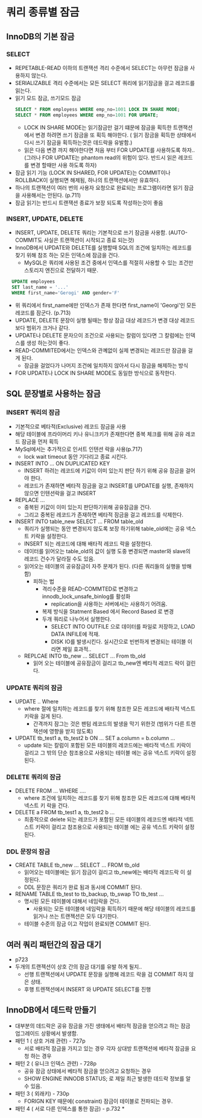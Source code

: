 # 쿼리 종류별 잠금
## InnoDB의 기본 잠금

### SELECT 
  * REPETABLE-READ 이하의 트랜잭션 격리 수준에서 SELECT는 아무런 잠금을 사용하지 않는다.
  * SERIALIZABLE 격리 수준에서는 모든 SELECT 쿼리에 읽기잠금을 걸고 레코드를 읽는다.
  * 읽기 모드 잠금, 쓰기모드 잠금
    ```sql
    SELECT * FROM employess WHERE emp_no=1001 LOCK IN SHARE MODE;
    SELECT * FROM employees WHERE emp_no=1001 FOR UPDATE;
    ```
    * LOCK IN SHARE MODE는 읽기잠금만 걸기 떄문에 잠금을 획득한 트랜잭션에서 변경 하려면 쓰기 잠금을 또 획득 해야한다. ( 읽기 잠금을 획득한 상태에서 다시 쓰기 잠금을 획득하는것은 데드락을 유발함.)
    * 읽은 다음 변경 까지 해야한다면 처음 부터 FOR UPDATE를 사용하도록 하자.. (그러나 FOR UPDATE는 phantom read의 위험이 있다. 반드시 읽은 레코드를 변경 할때만 사용 하도록 하자)
  * 잠금 읽기 기능 (LOCK IN SHARED, FOR UPDATE)는 COMMIT이나 ROLLBACK이 실행되면 해제됨, 하나의 트랜잭션에서만 유효하다.
  * 하나의 트랜잭션이 여러 번의 사용자 요청으로 완료되는 프로그램이라면 읽기 잠금을 사용해서는 안된다. (p.711)
  * 잠금 읽기는 반드시 트랜잭션 종료가 보장 되도록 작성하는것이 좋음

### INSERT, UPDATE, DELETE
  * INSERT, UPDATE, DELETE 쿼리는 기본적으로 쓰기 잠금을 사용함. (AUTO-COMMIT도 사실은 트랜잭션이 시작되고 종료 되는것)
  * InnoDB에서 UPDATE와 DELETE를 실행할때 SQL의 조건에 일치하는 레코드를 찾기 위해 참조 하는 모든 인덱스에 잠금을 건다.
    * MySQL은 쿼리에 사용된 조건 중에서 인덱스를 적절히 사용할 수 있는 조건만 스토리지 엔진으로 전달하기 때문.
  ```sql
    UPDATE employees
    SET last_name = '...'
    WHERE first_name='Gerogi' AND gender='F'
  ``` 
  * 위 쿼리에서 first_name에만 인덱스가 존재 한다면 first_name이 'Georgi'인 모든 레코드를 잠군다. (p.713)
  * UPDATE, DELETE 문장이 실행 될때는 항상 잠금 대상 레코드가 변경 대상 레코드보다 범위가 크거나 같다.
  * UPDATE나 DELETE 문자으이 조건으로 사용되는 칼럼이 있다면 그 칼럼에는 인덱스를 생성 하는것이 좋다. 
  * READ-COMMITED에서는 인덱스와 관꼐없이 실제 변경되는 레코드만 잠금을 걸게 된다.
    * 잠금을 걸었다가 나머지 조건에 일치하지 않아서 다시 잠금을 해제하는 방식
  * FOR UPDATE나 LOCK IN SHARE MODE도 동일한 방식으로 동작한다.

## SQL 문장별로 사용하는 잠금

### INSERT 쿼리의 잠금
  * 기본적으로 베타적(Exclusive) 레코드 잠금을 사용
  * 해당 테이블에 프라이머리 키나 유니크키가 존재한다면 중복 체크를 위해 공유 레코드 잠금을 먼저 획득
  * MySql에서는 추가적으로 인서트 인텐션 락을 사용(p.717)
    * lock wait timeout 동안 기다리고 종료 시킨다.
  * INSERT INTO ... ON DUPLICATED KEY
    * INSERT 하려는 레코드에 키값이 이미 있는지 판단 하기 위해 공유 잠금을 걸어야 한다.
    * 레코드가 존재하면 베타적 잠금을 걸고 INSERT를 UPDATE를 실행, 존재하지 않으면 인텐션락을 걸고 INSERT
  * REPLACE ...
    * 중복된 키값이 이미 있는지 판단하기위해 공유잠금을 건다.
    * 그리고 중복된 레코드가 존재하면 베타적 잠금을 걸고 레코드를 삭제한다.
  * INSERT INTO table_new SELECT ... FROM table_old
    * 쿼리가 실행되는 동안 변경되지 않도록 보장 하기위해 table_old에는 공유 넥스트 키락을 설정한다.
    * INSERT 되는 레코드에 대해 배타적 레코드 락을 설정한다.
    * 데이터를 읽어오는 table_old의 값이 실행 도중 변경되면 master와 slave의 레코드 건수가 달라질 수도 있음.
    * 읽어오는 테이블의 공유잠금이 자주 문제가 된다. (다른 쿼리들의 실행을 방해함)
      * 피하는 법
        * 격리수준을 READ-COMMTED로 변경하고 innodb_lock_unsafe_binlog를 활성화
          * replication을 사용하는 서버에서는 사용하기 어려움.
        * 복제 방식을 Statment Based 에서 Record Based 로 변경
        * 두개 쿼리로 나누어서 실행한다.
          * SELECT INTO OUTFILE 으로 데이터를 파일로 저장하고, LOAD DATA INFILE에 적재.
          * DISK IO를 발생시킨다. 실시간으로 빈번하게 변경되는 테이블 이라면 제일 효과적..
    * REPLCAE INTO tb_new ... SELECT ... From tb_old
      * 읽어 오는 테이블에 공유잠금이 걸리고 tb_new엔 베타적 레코드 락이 걸린다.

### UPDATE 쿼리의 잠금
  * UPDATE .. Where
    * where 절에 일치하는 레코드를 찾기 위해 참조한 모든 레코드에 배타적 넥스트 키락을 걸게 된다.
      * 간격까지 잠그는 것은 팬텀 레코드의 발생을 막기 위한것 (범위가 다른 트렌잭션에 영향을 받지 않도록) 
  * UPDATE tb_test1 a, tb_test2 b ON ... SET a.column = b.column ...
    * update 되는 칼럼이 포함된 모든 테이블의 레코드에는 배타적 넥스트 키락이 걸리고 그 밖의 단순 참조용으로 사용되는 테이블 에는 공유 넥스트 키락이 설정된다.
  
### DELETE 쿼리의 잠금
  * DELETE FROM ... WHERE ....
    * where 조건에 일치하는 레코드를 찾기 위해 참조한 모든 레코드에 대해 베타적 넥스트 키 락을 건다.
  * DELETE a FROM tb_test1 a, tb_test2 b ...
    * 최종적으로 delete 되는 레코드가 포함된 모든 테이블의 레코드엔 배타적 넥트스트 키락이 걸리고 참조용으로 사용되는 테이블 에는 공유 넥스트 키락이 설정된다.

### DDL 문장의 잠금
  * CREATE TABLE tb_new ... SELECT ... FROM tb_old
    * 읽어오는 테이블에는 읽기 잠금이 걸리고 tb_new에는 배타적 레코드락 이 설정된다.
    * DDL 문장은 쿼리가 완료 됨과 동시에 COMMIT 된다.
  * RENAME TABLE tb_test to tb_backup, tb_swap TO tb_test ...
    * 명시된 모든 테이블에 대해서 네임락을 건다.
      * 사용되는 모든 테이블에 네임락을 획득하기 때문에 해당 테이블의 레코드를 읽거나 쓰는 트랜젝션은 모두 대기한다.
    * 테이블 수준의 잠금 이고 작업이 완료되면 COMMIT 된다.
  
## 여러 쿼리 패턴간의 잠금 대기
  * p723
  * 두개의 트랜젝션이 상호 간의 잠금 대기를 유발 하게 될지..
    * 선행 트랜젝션에서 UPDATE 문장을 실행해 레코드 락을 검 COMMIT 하지 않은 상태.
    * 후행 트렌잭션에서 INSERT 와 UPDATE SELECT를 진행

## InnoDB에서 데드락 만들기
  * 대부분의 데드락은 공유 잠금을 가진 생태에서 배타적 잠금을 얻으려고 하는 잠금 업그레이드 상황에서 발생함.
  * 패턴 1 ( 상호 거래 관련) - 727p
    * 서로 배타적 잠금을 가지고 있는 경우 각자 상대방 트랜잭션에 베타적 잠금을 요청 하는 경우
  * 패턴 2 ( 유니크 인덱스 관련) - 728p
    * 공유 잠금 상태에서 베타적 잠금을 얻으려고 요청하는 경우
    * SHOW ENGINE INNODB STATUS; 로 제일 최근 발생한 데드락 정보를 알 수 있음.
  * 패턴 3 ( 외래키) - 730p
    * FORIGN KEY 때문에( constraint) 잠금이 테이블로 전파되는 경우.
  * 패턴 4 ( 서로 다른 인덱스를 통한 잠금) - p.732
    * 


 